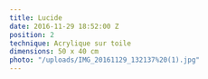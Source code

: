 ```yaml
---
title: Lucide
date: 2016-11-29 18:52:00 Z
position: 2
technique: Acrylique sur toile
dimensions: 50 x 40 cm
photo: "/uploads/IMG_20161129_132137%20(1).jpg"
---
```


